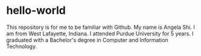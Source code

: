 # hello-world
This repository is for me to be familiar with Github.
My name is Angela Shi. I am from West Lafayette, Indiana. I attended Purdue University for 5 years. I graduated with a Bachelor's degree in Computer and Information Technology. 
